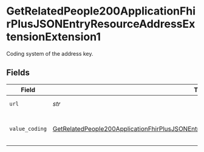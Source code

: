 # GetRelatedPeople200ApplicationFhirPlusJSONEntryResourceAddressExtensionExtension1

Coding system of the address key.


## Fields

| Field                                                                                                                                                                                                                   | Type                                                                                                                                                                                                                    | Required                                                                                                                                                                                                                | Description                                                                                                                                                                                                             |
| ----------------------------------------------------------------------------------------------------------------------------------------------------------------------------------------------------------------------- | ----------------------------------------------------------------------------------------------------------------------------------------------------------------------------------------------------------------------- | ----------------------------------------------------------------------------------------------------------------------------------------------------------------------------------------------------------------------- | ----------------------------------------------------------------------------------------------------------------------------------------------------------------------------------------------------------------------- |
| `url`                                                                                                                                                                                                                   | *str*                                                                                                                                                                                                                   | :heavy_check_mark:                                                                                                                                                                                                      | Always 'type'.                                                                                                                                                                                                          |
| `value_coding`                                                                                                                                                                                                          | [GetRelatedPeople200ApplicationFhirPlusJSONEntryResourceAddressExtensionExtension1ValueCoding](../../models/operations/getrelatedpeople200applicationfhirplusjsonentryresourceaddressextensionextension1valuecoding.md) | :heavy_check_mark:                                                                                                                                                                                                      | URL of specification of address key format.                                                                                                                                                                             |